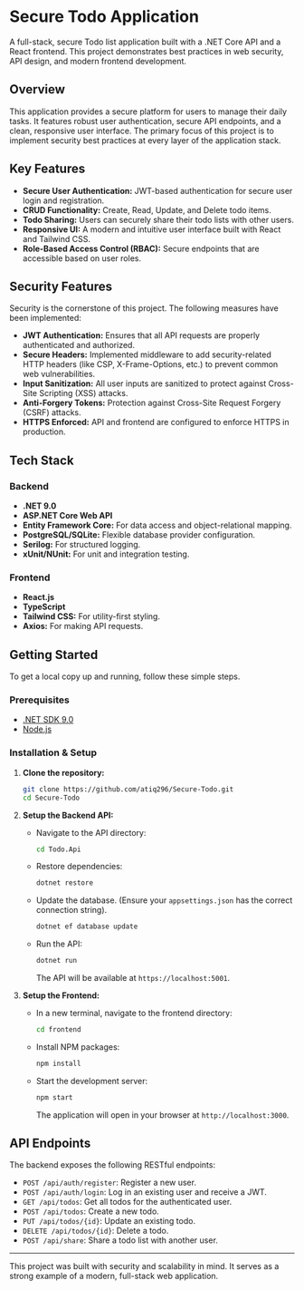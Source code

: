 # Secure Todo Application

A full-stack, secure Todo list application built with a .NET Core API and a React frontend. This project demonstrates best practices in web security, API design, and modern frontend development.


## Overview

This application provides a secure platform for users to manage their daily tasks. It features robust user authentication, secure API endpoints, and a clean, responsive user interface. The primary focus of this project is to implement security best practices at every layer of the application stack.

## Key Features

-   **Secure User Authentication:** JWT-based authentication for secure user login and registration.
-   **CRUD Functionality:** Create, Read, Update, and Delete todo items.
-   **Todo Sharing:** Users can securely share their todo lists with other users.
-   **Responsive UI:** A modern and intuitive user interface built with React and Tailwind CSS.
-   **Role-Based Access Control (RBAC):** Secure endpoints that are accessible based on user roles.

## Security Features

Security is the cornerstone of this project. The following measures have been implemented:

-   **JWT Authentication:** Ensures that all API requests are properly authenticated and authorized.
-   **Secure Headers:** Implemented middleware to add security-related HTTP headers (like CSP, X-Frame-Options, etc.) to prevent common web vulnerabilities.
-   **Input Sanitization:** All user inputs are sanitized to protect against Cross-Site Scripting (XSS) attacks.
-   **Anti-Forgery Tokens:** Protection against Cross-Site Request Forgery (CSRF) attacks.
-   **HTTPS Enforced:** API and frontend are configured to enforce HTTPS in production.

## Tech Stack

### Backend
-   **.NET 9.0**
-   **ASP.NET Core Web API**
-   **Entity Framework Core:** For data access and object-relational mapping.
-   **PostgreSQL/SQLite:** Flexible database provider configuration.
-   **Serilog:** For structured logging.
-   **xUnit/NUnit:** For unit and integration testing.

### Frontend
-   **React.js**
-   **TypeScript**
-   **Tailwind CSS:** For utility-first styling.
-   **Axios:** For making API requests.

## Getting Started

To get a local copy up and running, follow these simple steps.

### Prerequisites

-   [.NET SDK 9.0](https://dotnet.microsoft.com/download)
-   [Node.js](https://nodejs.org/)

### Installation & Setup

1.  **Clone the repository:**
    ```sh
    git clone https://github.com/atiq296/Secure-Todo.git
    cd Secure-Todo
    ```

2.  **Setup the Backend API:**
    - Navigate to the API directory:
      ```sh
      cd Todo.Api
      ```
    - Restore dependencies:
      ```sh
      dotnet restore
      ```
    - Update the database. (Ensure your `appsettings.json` has the correct connection string).
      ```sh
      dotnet ef database update
      ```
    - Run the API:
      ```sh
      dotnet run
      ```
      The API will be available at `https://localhost:5001`.

3.  **Setup the Frontend:**
    - In a new terminal, navigate to the frontend directory:
      ```sh
      cd frontend
      ```
    - Install NPM packages:
      ```sh
      npm install
      ```
    - Start the development server:
      ```sh
      npm start
      ```
      The application will open in your browser at `http://localhost:3000`.

## API Endpoints

The backend exposes the following RESTful endpoints:

-   `POST /api/auth/register`: Register a new user.
-   `POST /api/auth/login`: Log in an existing user and receive a JWT.
-   `GET /api/todos`: Get all todos for the authenticated user.
-   `POST /api/todos`: Create a new todo.
-   `PUT /api/todos/{id}`: Update an existing todo.
-   `DELETE /api/todos/{id}`: Delete a todo.
-   `POST /api/share`: Share a todo list with another user.

---

This project was built with security and scalability in mind. It serves as a strong example of a modern, full-stack web application.
